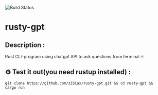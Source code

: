 ![Build Status](https://github.com/zibiax/rusty-gpt/actions/workflows/rust.yml/badge.svg?event=push)
# rusty-gpt

## Description :
Rust CLI-program using chatgpt API to ask questions from terminal :fire:

## :gear: Test it out(you need rustup installed) :
`git clone https://github.com/zibiax/rusty-gpt.git && cd rusty-gpt && cargo run`
